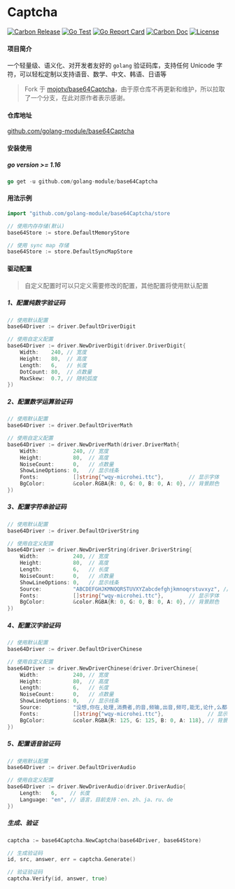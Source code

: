 # Captcha  #

[![Carbon Release](https://img.shields.io/github/release/golang-module/base64Captcha.svg)](https://github.com/golang-module/base64Captcha/releases)
[![Go Test](https://github.com/golang-module/base64Captcha/actions/workflows/test.yml/badge.svg)](https://github.com/golang-module/base64Captcha/actions)
[![Go Report Card](https://goreportcard.com/badge/github.com/golang-module/base64Captcha)](https://goreportcard.com/report/github.com/golang-module/base64Captcha)
[![Carbon Doc](https://img.shields.io/badge/go.dev-reference-brightgreen?logo=go&logoColor=white&style=flat)](https://pkg.go.dev/github.com/golang-module/base64Captcha)
[![License](https://img.shields.io/github/license/golang-module/base64Captcha)](https://github.com/golang-module/base64Captcha/blob/master/LICENSE)

#### 项目简介

一个轻量级、语义化、对开发者友好的 `golang` 验证码库，支持任何 Unicode 字符，可以轻松定制以支持语音、数学、中文、韩语、日语等

> Fork 于 [mojotv/base64Captcha](https://github.com/mojotv/base64Captcha)，由于原仓库不再更新和维护，所以拉取了一个分支，在此对原作者表示感谢。
#### 仓库地址

[github.com/golang-module/base64Captcha](https://github.com/golang-module/base64Captcha "github.com/golang-module/base64Captcha")

#### 安装使用

##### go version >= 1.16

```go
go get -u github.com/golang-module/base64Captcha
```

#### 用法示例

```go
import "github.com/golang-module/base64Captcha/store

// 使用内存存储(默认)
base64Store := store.DefaultMemoryStore

// 使用 sync map 存储
base64Store := store.DefaultSyncMapStore
```
#### 驱动配置
> 自定义配置时可以只定义需要修改的配置，其他配置将使用默认配置

##### 1、配置纯数字验证码
```go
// 使用默认配置
base64Driver := driver.DefaultDriverDigit

// 使用自定义配置
base64Driver := driver.NewDriverDigit(driver.DriverDigit{
    Width:    240, // 宽度
    Height:   80,  // 高度
    Length:   6,   // 长度
    DotCount: 80,  // 点数量
    MaxSkew:  0.7, // 随机弧度
})
```

##### 2、配置数学运算验证码
```go
// 使用默认配置
base64Driver := driver.DefaultDriverMath

// 使用自定义配置
base64Driver := driver.NewDriverMath(driver.DriverMath{
    Width:           240, // 宽度
    Height:          80,  // 高度
    NoiseCount:      0,   // 点数量
    ShowLineOptions: 0,   // 显示线条 
    Fonts:           []string{"wqy-microhei.ttc"},        // 显示字体
    BgColor:         &color.RGBA{R: 0, G: 0, B: 0, A: 0}, // 背景颜色
})
```

##### 3、配置字符串验证码
```go
// 使用默认配置
base64Driver := driver.DefaultDriverString

// 使用自定义配置
base64Driver := driver.NewDriverString(driver.DriverString{
    Width:           240, // 宽度
    Height:          80,  // 高度
    Length:          6,   // 长度
    NoiseCount:      0,   // 点数量
    ShowLineOptions: 0,   // 显示线条
    Source:          "ABCDEFGHJKMNOQRSTUVXYZabcdefghjkmnoqrstuvxyz", // 字符源
    Fonts:           []string{"wqy-microhei.ttc"},        // 显示字体
    BgColor:         &color.RGBA{R: 0, G: 0, B: 0, A: 0}, // 背景颜色
})
```

##### 4、配置汉字验证码
```go
// 使用默认配置
base64Driver := driver.DefaultDriverChinese

// 使用自定义配置
base64Driver := driver.NewDriverChinese(driver.DriverChinese{
    Width:           240, // 宽度
    Height:          80,  // 高度
    Length:          6,   // 长度
    NoiseCount:      0,   // 点数量
    ShowLineOptions: 0,   // 显示线条
    Source:          "设想,你在,处理,消费者,的音,频输,出音,频可,能无,论什,么都,没有,任何,输出,或者,它可,能是,单声道,立体声,或是,环绕立,体声的,,不想要,的值",  // 字符源
    Fonts:           []string{"wqy-microhei.ttc"},              // 显示字体
    BgColor:         &color.RGBA{R: 125, G: 125, B: 0, A: 118}, // 背景颜色
})
```

##### 5、配置语音验证码
```go
// 使用默认配置
base64Driver := driver.DefaultDriverAudio

// 使用自定义配置
base64Driver := driver.NewDriverAudio(driver.DriverAudio{
    Length:   6,    // 长度
    Language: "en", // 语言，目前支持：en、zh、ja、ru、de
})
```

##### 生成、验证
```go
captcha := base64Captcha.NewCaptcha(base64Driver, base64Store)

// 生成验证码
id, src, answer, err = captcha.Generate()

// 验证验证码
captcha.Verify(id, answer, true)
```
